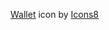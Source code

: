 <a target="_blank" href="https://icons8.com/icon/13016/wallet">Wallet</a> icon by <a target="_blank" href="https://icons8.com">Icons8</a>
